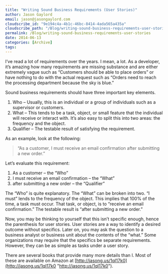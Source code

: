 ```yaml
---
title: "Writing Sound Business Requirements (User Stories)"
author: Jason Gaylord
email: jason@jasongaylord.com
cloudscribe_id: "9e194c4a-4b1c-46bc-8414-4ada565a435a"
cloudscribe_path: "/Blog/writing-sound-business-requirements-user-stories"
permalink: /Blog/writing-sound-business-requirements-user-stories
date: 2014-06-13
categories: [Archive]
tags: 
---
```


I’ve read a lot of requirements over the years. I mean, a lot. As a developer, it’s amazing how many requirements are missing substance and are either extremely vague such as “Customers should be able to place orders” or have nothing to do with the actual request such as “Orders need to reach the processing department because the sky is blue.”

Sound business requirements should have three important key elements.

1.  Who – Usually, this is an individual or a group of individuals such as a supervisor or customers. 
2.  What – This tends to be a task, object, or small feature that the individual will receive or interact with. It’s also easy to split this into two areas: the frequency and the object. 
3.  Qualifier – The testable result of satisfying the requirement. 

As an example, look at the following:

> “As a customer, I must receive an email confirmation after submitting a new order.”

Let’s evaluate this requirement:

1.  As a customer – the “Who” 
2.  I must receive an email confirmation – the “What” 
3.  after submitting a new order – the “Qualifier” 

The “Who” is quite explanatory. The “What” can be broken into two. “I must” lends to the frequency of the object. This implies that 100% of the time, a task must occur. That task, or object, is to “receive an email confirmation.” The testable result is “after submitting a new order.”

Now, you may be thinking to yourself that this isn’t specific enough, hence the parenthesis for user stories. User stories are a way to identify a desired outcome without specifics. Later on, you may ask the question to a business analyst or business unit about the contents of the “what.” Some organizations may require that the specifics be separate requirements. However, they can be as simple as tasks under a user story.

There are several books that provide many more details than I. Most of these are available on Amazon at [http://jasong.us/1qI17k0](http://jasong.us/1qI17k0 "http://jasong.us/1qI17k0").
